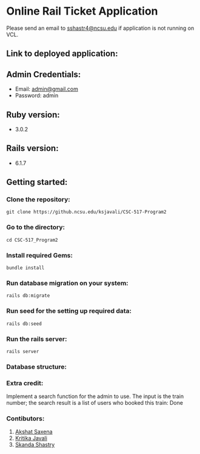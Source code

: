 # Online Rail Ticket Application

Please send an email to sshastr4@ncsu.edu if application is not running on VCL.

## Link to deployed application:

## Admin Credentials:
* Email: admin@gmail.com
* Password: admin

## Ruby version:
* 3.0.2

## Rails version: 
* 6.1.7

## Getting started:
### Clone the repository:
```
git clone https://github.ncsu.edu/ksjavali/CSC-517-Program2
```

### Go to the directory:
```
cd CSC-517_Program2
```

### Install required Gems:
```
bundle install
```
### Run database migration on your system:
```
rails db:migrate
```
### Run seed for the setting up required data:
```
rails db:seed
```
### Run the rails server:
```
rails server
```
### Database structure:



### Extra credit:
Implement a search function for the admin to use. The input is the train number; the search result is a list of users who booked this train: Done

### Contibutors:
1. [Akshat Saxena](https://github.ncsu.edu/asaxen24)
2. [Kritika Javali](https://github.ncsu.edu/ksjavali)
3. [Skanda Shastry](https://github.ncsu.edu/sshastr4)